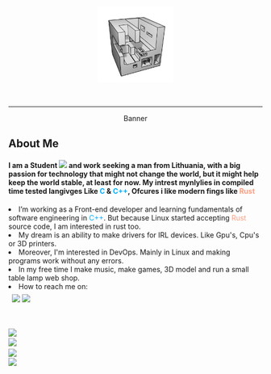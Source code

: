 <div id="header" align="center">
  <p align="center"><img src="./ONE.png" width="150"/></p>
  <p align="center">

  <p align="center">
    <img src="https://img.shields.io/github/stars/JustPause?style=flat&color=blue" alt="" width="46"/>
    <img src="https://komarev.com/ghpvc/?username=justpause&style=flat&color=blue" alt="" width="85"/>
  </p>
</div>

---

<div id="Banner" align="center">
  <p width="600" height="300">Banner</p>
</div>

<div>
  <h2>About Me</h2>
  <h4 style="">
    I am a Student <img src="https://media.giphy.com/media/dxn6fRlTIShoeBr69N/giphy.gif" width="15"> and work seeking a man from Lithuania, with a big passion for technology that might not change the world, but it might help keep the world stable, at least for now. My intrest mynlylies in compiled time tested langivges Like <c style="color: #00b0ff">C</c> & <c style="color: #00b0ff">C++</c>, Ofcures i like modern fings like <rust style="color: #ff9e80">Rust</rust>
  </h4>

<lu>
  <li> I’m working as a Front-end developer and learning fundamentals of software engineering in <c style="color: #00b0ff">C++</c>. But because Linux started accepting <rust style="color: #ff9e80">Rust</rust> source code, I am interested in rust too.
  <li> My dream is an ability to make drivers for IRL devices. Like Gpu's, Cpu's or 3D printers.
  <li> Moreover, I'm interested in DevOps. Mainly in Linux and making programs work without any errors.<li> In my free time I make music, make games, 3D model and run a small table lamp web shop.
  <li> How to reach me on:
</lu>
</div>

<div style=" padding: 0.5em;">
  <img src=https://img.shields.io/badge/linkedin-Find%20me-0077B5?style=flat/>
  <img src=https://img.shields.io/badge/My%20email-%20IamJustStan%40hotmail.com-orange?style=flat>
</div>

<div style="padding-top: 2em;  display: grid;">

<picture>
  <source 
    srcset="https://github-readme-stats.vercel.app/api?username=justpause&show_icons=true&theme=slateorange&include_all_commits=true"
    media="(prefers-color-scheme: dark), (prefers-color-scheme: no-preference)"
  />

  <source
    srcset="https://github-readme-stats.vercel.app/api?username=justpause&show_icons=true&include_all_commits"
    media="(prefers-color-scheme: light)"
  />

  <img src="https://github-readme-stats.vercel.app/api?username=justpause&show_icons=true" />
</picture>

<picture>
  <source 
    srcset="https://github-readme-stats.vercel.app/api/top-langs/?username=justpause&include_all_commits&langs_count=8&theme=slateorange"
    media="(prefers-color-scheme: dark), (prefers-color-scheme: no-preference)"
  />
  
  <img src="https://github-readme-stats.vercel.app/api?username=justpause&show_icons=true" />
</picture>

<a href="https://github.com/anuraghazra/github-readme-stats">
  <img align="center" src="https://github-readme-stats.vercel.app/api/pin/?username=justpause&repo=My-Webside&theme=slateorange" />
</a>

<a href="https://github.com/anuraghazra/convoychat">
  <img align="center" src="https://github-readme-stats.vercel.app/api/pin/?username=justpause&repo=TickTackTo&theme=slateorange" />
</a>
</div>